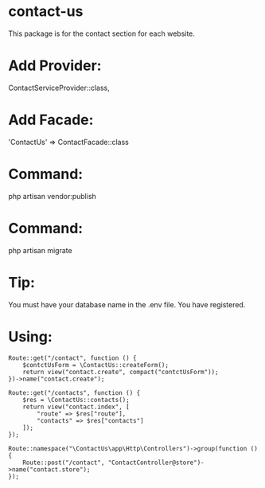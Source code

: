 # contact-us
This package is for the contact section for each website.

# Add Provider:
ContactServiceProvider::class,

# Add Facade:
'ContactUs' => ContactFacade::class

# Command:
php artisan vendor:publish

# Command:
php artisan migrate

# Tip:
You must have your database name in the .env file. You have registered.

# Using:
```
Route::get("/contact", function () {
    $contctUsForm = \ContactUs::createForm();
    return view("contact.create", compact("contctUsForm"));
})->name("contact.create");

Route::get("/contacts", function () {
    $res = \ContactUs::contacts();
    return view("contact.index", [
        "route" => $res["route"],
        "contacts" => $res["contacts"]
    ]);
});

Route::namespace("\ContactUs\app\Http\Controllers")->group(function () {
    Route::post("/contact", "ContactController@store")->name("contact.store");
});
```
